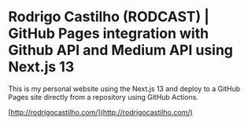 # Rodrigo Castilho (RODCAST) | GitHub Pages integration with Github API and Medium API using Next.js 13

This is my personal website using the Next.js 13 and deploy to a GitHub Pages site directly from a repository using GitHub Actions.

[http://rodrigocastilho.com/](http://rodrigocastilho.com/)

